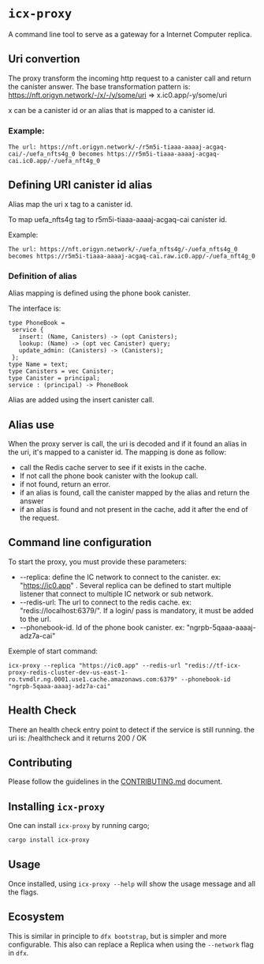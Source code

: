 # `icx-proxy`
A command line tool to serve as a gateway for a Internet Computer replica.

## Uri convertion
The proxy transform the incoming http request to a canister call and return the canister answer.
The base transformation pattern is:
https://nft.origyn.network/-/x/-/y/some/uri => x.ic0.app/-y/some/uri

x can be a canister id or an alias that is mapped to a canister id.

### Example:
```
The url: https://nft.origyn.network/-/r5m5i-tiaaa-aaaaj-acgaq-cai/-/uefa_nfts4g_0 becomes https://r5m5i-tiaaa-aaaaj-acgaq-cai.ic0.app/-/uefa_nft4g_0 

```

## Defining URI canister id alias

Alias map the  uri x tag to a canister id.

To map uefa_nfts4g tag to r5m5i-tiaaa-aaaaj-acgaq-cai canister id.

Example:
```
The url: https://nft.origyn.network/-/uefa_nfts4g/-/uefa_nfts4g_0 becomes https://r5m5i-tiaaa-aaaaj-acgaq-cai.raw.ic0.app/-/uefa_nft4g_0 

```

### Definition of alias

Alias mapping is defined using the phone book canister.

The interface is:
```
type PhoneBook = 
 service {
   insert: (Name, Canisters) -> (opt Canisters);
   lookup: (Name) -> (opt vec Canister) query;
   update_admin: (Canisters) -> (Canisters);
 };
type Name = text;
type Canisters = vec Canister;
type Canister = principal;
service : (principal) -> PhoneBook
```
Alias are added using the insert canister call.

## Alias use

When the proxy server is call, the uri is decoded and if it found an alias in the uri, it's mapped to a canister id.
The mapping is done as follow:
 * call the Redis cache server to see if it exists in the cache.
 * If not call the phone book canister with the lookup call.
 * if not found, return an error.
 * if an alias is found, call the canister mapped by the alias and return the answer
 * if an alias is found and not present in the cache, add it after the end of the request.

 
## Command line configuration
To start the proxy, you must provide these parameters:
 * --replica: define the IC network to connect to the canister. ex: "https://ic0.app" . Several replica can be defined to start multiple listener that connect to multiple IC network or sub network.
 * --redis-url: The url to connect to the redis cache. ex: "redis://localhost:6379/". If a login/ pass is mandatory, it must be added to the url.
 * --phonebook-id. Id of the phone book canister. ex: "ngrpb-5qaaa-aaaaj-adz7a-cai"

Exemple of start command:
```
icx-proxy --replica "https://ic0.app" --redis-url "redis://tf-icx-proxy-redis-cluster-dev-us-east-1-ro.tvmdlr.ng.0001.use1.cache.amazonaws.com:6379" --phonebook-id "ngrpb-5qaaa-aaaaj-adz7a-cai"
```

## Health Check
There an health check entry point to detect if the service is still running.
the uri is: /healthcheck and it returns 200 / OK

## Contributing
Please follow the guidelines in the [CONTRIBUTING.md](.github/CONTRIBUTING.md) document.

## Installing `icx-proxy`
One can install `icx-proxy` by running cargo;

```bash
cargo install icx-proxy
```

## Usage
Once installed, using `icx-proxy --help` will show the usage message and all the flags.

## Ecosystem
This is similar in principle to `dfx bootstrap`, but is simpler and more configurable. This also can replace a Replica when using the `--network` flag in `dfx`.

